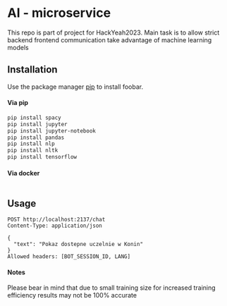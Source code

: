 # AI - microservice

This repo is part of project for HackYeah2023. Main task is to allow strict backend
frontend communication take advantage of machine learning models

## Installation

Use the package manager [pip](https://pip.pypa.io/en/stable/) to install foobar.

#### Via pip
```bash
pip install spacy
pip install jupyter
pip install jupyter-notebook
pip install pandas
pip install nlp
pip install nltk
pip install tensorflow
```

#### Via docker
```dockerfile

```

## Usage

```http request
POST http://localhost:2137/chat
Content-Type: application/json

{
  "text": "Pokaz dostepne uczelnie w Konin"
}
Allowed headers: [BOT_SESSION_ID, LANG]
```

#### Notes
Please bear in mind that due to small training size for increased
training efficiency results may not be 100% accurate